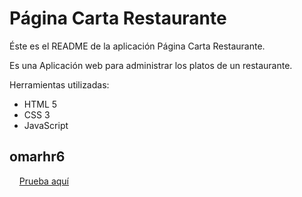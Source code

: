 Página Carta Restaurante
==========================

Éste es el README de la aplicación Página Carta Restaurante.

Es una Aplicación web para administrar los platos de un restaurante.

Herramientas utilizadas:
+ HTML 5
+ CSS 3
+ JavaScript

omarhr6
--------------------

&nbsp;&nbsp;&nbsp;&nbsp;[Prueba aquí](https://omarhr6.github.io/Pagina-Carta-Restaurante/)
